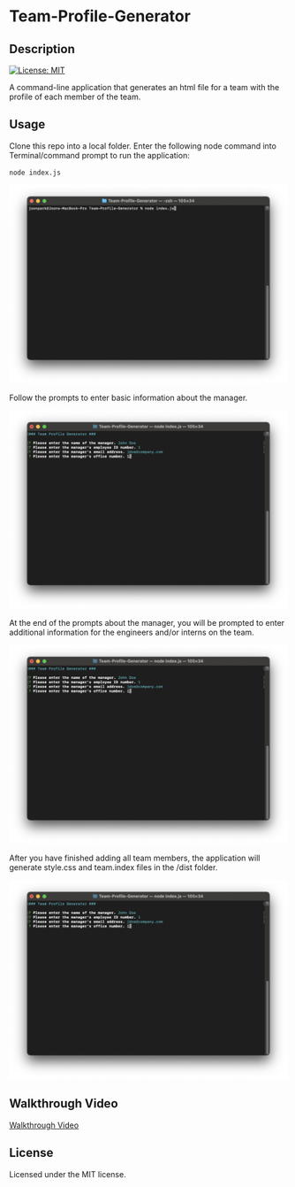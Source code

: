 # Team-Profile-Generator

## Description

[![License: MIT](https://img.shields.io/badge/License-MIT-yellow.svg)](https://opensource.org/licenses/MIT)

A command-line application that generates an html file for a team with the profile of each member of the team.

## Usage

Clone this repo into a local folder. Enter the following node command into Terminal/command prompt to run the application:

```shell
node index.js
```

![Screenshot](assets/images/screenshot1.png)

Follow the prompts to enter basic information about the manager.

![Screenshot](assets/images/screenshot2.png)

At the end of the prompts about the manager, you will be prompted to enter additional information for the engineers and/or interns on the team.

![Screenshot](assets/images/screenshot2.png)

After you have finished adding all team members, the application will generate style.css and team.index files in the /dist folder.

![Screenshot](assets/images/screenshot2.png)

## Walkthrough Video

[Walkthrough Video](https://www.youtube.com/watch?v=b8oHl0OWEo0)

## License

Licensed under the MIT license.